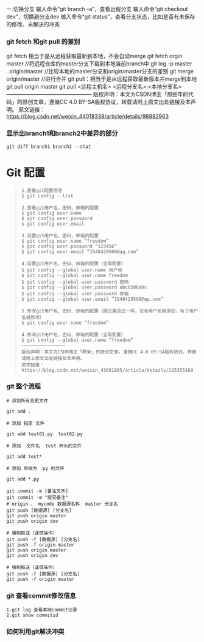 一.切换分支
输入命令“git branch -a”，查看远程分支
输入命令“git checkout dev”，切换到分支dev
输入命令“git status”，查看分支状态，比如是否有未保存的修改、未解决的冲突





### git fetch 和git pull 的差别

git fetch 相当于是从远程获取最新到本地，不会自动merge
git fetch orgin master //将远程仓库的master分支下载到本地当前branch中
git log -p master ..origin/master //比较本地的master分支和origin/master分支的差别
git merge origin/master //进行合并
git pull：相当于是从远程获取最新版本并merge到本地
git pull origin master
git pull <远程主机名> <远程分支名>:<本地分支名>
————————————————
版权声明：本文为CSDN博主「那些年的代码」的原创文章，遵循CC 4.0 BY-SA版权协议，转载请附上原文出处链接及本声明。
原文链接：https://blog.csdn.net/weixin_44018338/article/details/98882963





###  显示出branch1和branch2中差异的部分

```
git diff branch1 branch2 --stat
```

 



# Git 配置

> ```
> 1.查看git配置信息
> $ git config --list
> 
> 2.查看git用户名、密码、邮箱的配置
> $ git config user.name
> $ git config user.password
> $ git config user.email
> 
> 3.设置git用户名、密码、邮箱的配置
> $ git config user.name “freedom”
> $ git config user.password “123456”
> $ git config user.email “1548429568@qq.com”
> 
> 4.设置git用户名、密码、邮箱的配置（全局配置）
> $ git config --global user.name 用户命
> $ git config --global user.name freedom
> $ git config --global user.password 密码
> $ git config --global user.password abc0506abc
> $ git config --global user.password 邮箱
> $ git config --global user.email “1548429568@qq.com”
> 
> 5.修改git用户名、密码、邮箱的配置（跟设置语法一样，没有用户名就添加，有了用户名就修改）
> $ git config user.name “freedom”
> 
> 4.修改git用户名、密码、邮箱的配置（全局配置）
> $ git config --global user.name “freedom”
> ————————————————
> 版权声明：本文为CSDN博主「默茉」的原创文章，遵循CC 4.0 BY-SA版权协议，转载请附上原文出处链接及本声明。
> 原文链接：https://blog.csdn.net/weixin_43081805/article/details/125355169
> ```
>
> 



### git 整个流程

```
# 添加所有变更文件

git add .

# 添加 指定 文件

git add test01.py  test02.py

# 添加  文件名  test 开头的文件

git add test*

# 添加 后缀为 .py 的文件

git add *.py

git commit -m [备注文本]
git commit -m "提交备注"
# origin 、 mycode 数据源名称  master 分支名
git push [数据源] [分支名]
git push origin master
git push origin dev
 
# 强制推送（谨慎操作）
git push -f [数据源] [分支名]
git push -f origin master
git push origin master
git push origin dev
 
# 强制推送（谨慎操作）
git push -f [数据源] [分支名]
git push -f origin master
```

### git 查看commit修改信息

```
1.git log 查看本地commit记录
2.git show commitid
```



### 如何利用git解决冲突
